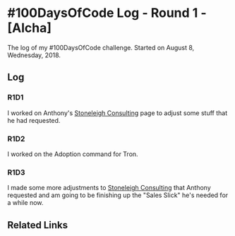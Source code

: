# #100DaysOfCode Log - Round 1 - [Alcha]

The log of my #100DaysOfCode challenge. Started on August 8, Wednesday, 2018.

## Log

### R1D1 
I worked on Anthony's [Stoneleigh Consulting][0] page to adjust some stuff that he had requested.

### R1D2

I worked on the Adoption command for Tron.

### R1D3

I made some more adjustments to [Stoneleigh Consulting][0] that Anthony requested and am going to be finishing up the "Sales Slick" he's needed for a while now.

## Related Links

[0]: https://stoneleighconsulting.com